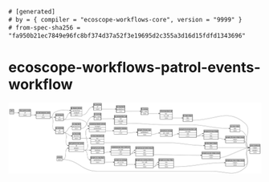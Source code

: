 ```
# [generated]
# by = { compiler = "ecoscope-workflows-core", version = "9999" }
# from-spec-sha256 = "fa950b21ec7849e96fc8bf374d37a52f3e19695d2c355a3d16d15fdfd1343696"

```
# ecoscope-workflows-patrol-events-workflow

![](graph.png)
